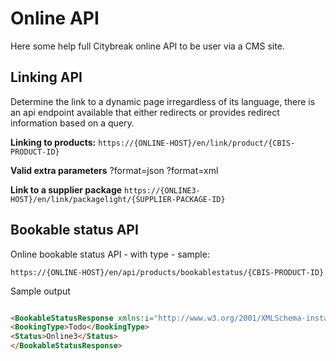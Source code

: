 # Online API

Here some help full Citybreak online API to be user via a CMS site.

## Linking API

Determine the link to a dynamic page irregardless of its language, there is an api endpoint available that either redirects or provides redirect information based on a query.

**Linking to products:**
``
https://{ONLINE-HOST}/en/link/product/{CBIS-PRODUCT-ID}
``

**Valid extra parameters**
?format=json
?format=xml

**Link to a supplier package**
``
https://{ONLINE3-HOST}/en/link/packagelight/{SUPPLIER-PACKAGE-ID}
``

## Bookable status API

Online bookable status API - with type - sample: 

``
https://{ONLINE-HOST}/en/api/products/bookablestatus/{CBIS-PRODUCT-ID}
``

Sample output

```html

<BookableStatusResponse xmlns:i="http://www.w3.org/2001/XMLSchema-instance" xmlns="http://schemas.datacontract.org/2004/07/Citybreak.Online3.Web.ApiModels.Products">
<BookingType>Todo</BookingType>
<Status>Online3</Status>
</BookableStatusResponse>
```
